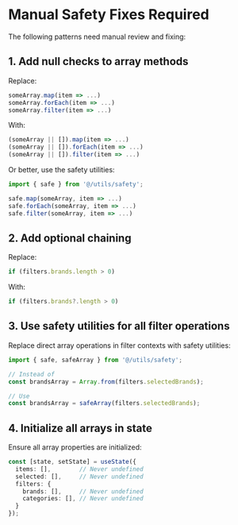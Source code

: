 
# Manual Safety Fixes Required

The following patterns need manual review and fixing:

## 1. Add null checks to array methods

Replace:
```typescript
someArray.map(item => ...)
someArray.forEach(item => ...)
someArray.filter(item => ...)
```

With:
```typescript
(someArray || []).map(item => ...)
(someArray || []).forEach(item => ...)
(someArray || []).filter(item => ...)
```

Or better, use the safety utilities:
```typescript
import { safe } from '@/utils/safety';

safe.map(someArray, item => ...)
safe.forEach(someArray, item => ...)
safe.filter(someArray, item => ...)
```

## 2. Add optional chaining

Replace:
```typescript
if (filters.brands.length > 0)
```

With:
```typescript
if (filters.brands?.length > 0)
```

## 3. Use safety utilities for all filter operations

Replace direct array operations in filter contexts with safety utilities:
```typescript
import { safe, safeArray } from '@/utils/safety';

// Instead of
const brandsArray = Array.from(filters.selectedBrands);

// Use
const brandsArray = safeArray(filters.selectedBrands);
```

## 4. Initialize all arrays in state

Ensure all array properties are initialized:
```typescript
const [state, setState] = useState({
  items: [],        // Never undefined
  selected: [],     // Never undefined
  filters: {
    brands: [],     // Never undefined
    categories: [], // Never undefined
  }
});
```
